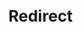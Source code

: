 ﻿---
layout: src/layouts/Redirect.astro
title: Redirect
redirect: https://yamldoc.liuyan.wang/docs/projects/project-triggers/deployment-target-triggers
pubDate:  2023-01-01
navSearch: false
navSitemap: false
navMenu: false
---

